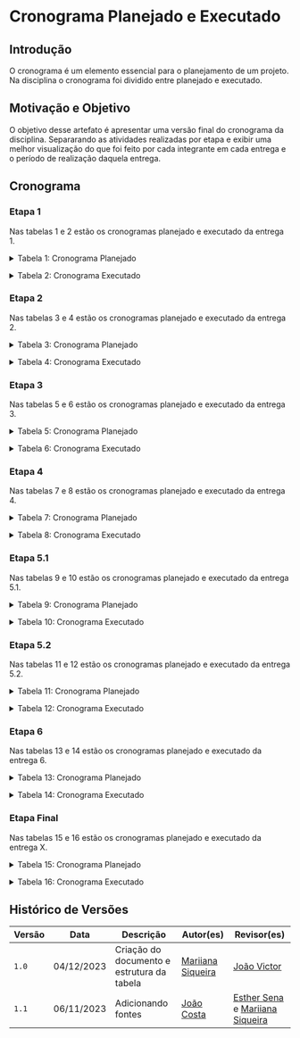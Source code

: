 # Cronograma Planejado e Executado

## Introdução

O cronograma é um elemento essencial para o planejamento de um projeto. Na disciplina o cronograma foi dividido entre planejado e executado.

## Motivação e Objetivo

O objetivo desse artefato é apresentar uma versão final do cronograma da disciplina. Separarando as atividades realizadas por etapa e exibir uma melhor visualização do que foi feito por cada integrante em cada entrega e o período de realização daquela entrega.

## Cronograma

### Etapa 1

Nas tabelas 1 e 2 estão os cronogramas planejado e executado da entrega 1.

<details>
  <summary>Tabela 1: Cronograma Planejado</summary>

  <p>

  | Atividade | Data de Início | Data de Fim | Autores | Revisores |
  | :--: | :--: | :--: | :--: | :--: |
  | Planejamento do projeto  |  06/09  |  13/09  | 18/09 | [Esther Sena](https://github.com/esmsena),[João Victor](https://github.com/jvcostta),[Maria Barbosa](https://github.com/Madu01),[Maria Marques ](https://github.com/EduardaSMarques),[Mariiana Siqueira](https://github.com/Maryyscreuza),[Mateus Orlando](https://github.com/MateusPy) | [Esther Sena](https://github.com/esmsena),[João Victor](https://github.com/jvcostta),[Maria Barbosa](https://github.com/Madu01),[Maria Marques ](https://github.com/EduardaSMarques),[Mariiana Siqueira](https://github.com/Maryyscreuza),[Mateus Orlando](https://github.com/MateusPy) |
  | Heatmap de disponibilidade da equipe | 04/09 |  05/09  |  05/09 | [Esther Sena](https://github.com/esmsena)  | [Esther Sena](https://github.com/esmsena),[João Victor](https://github.com/jvcostta),[Maria Barbosa](https://github.com/Madu01),[Maria Marques ](https://github.com/EduardaSMarques),[Mariiana Siqueira](https://github.com/Maryyscreuza),[Mateus Orlando](https://github.com/MateusPy)  |
  | Aplicativo escolhido  |  13/09  |  17/09  |  18/09  | [Esther Sena](https://github.com/esmsena)  | [João Victor](https://github.com/jvcostta) |
  | Aplicativos analisados |  15/09  |  17/09  |  18/09  | [Maria Barbosa](https://github.com/Madu01) | [Maria Marques ](https://github.com/EduardaSMarques) |
  | Cópia do Termo de Uso | 13/09 |  17/09 |  18/09  | [João Victor](https://github.com/jvcostta) | [Mariiana Siqueira](https://github.com/Maryyscreuza) |
  | Ferramentas do projeto |  13/09  |  17/09  |  18/09  | [Mateus Orlando](https://github.com/MateusPy)  | [Maria Marques ](https://github.com/EduardaSMarques)  |
  | Cronogramas |  06/09  |  16/09 |  18/09  | [Maria Marques ](https://github.com/EduardaSMarques)  | [Esther Sena](https://github.com/esmsena) |
  | Rich Picture | 13/09  | 17/09 | 18/09 |[Mariiana Siqueira](https://github.com/Maryyscreuza) | [Maria Barbosa](https://github.com/Madu01)  |
  | Metodologia |  06/09  | 17/09   |  18/09  | [Maria Barbosa](https://github.com/Madu01) | [Mateus Orlando](https://github.com/MateusPy)   |
  | Gravação da apresentação | 18/09 | 18/09   |  19/09 | [Esther Sena](https://github.com/esmsena),[João Victor](https://github.com/jvcostta),[Maria Barbosa](https://github.com/Madu01),[Maria Marques ](https://github.com/EduardaSMarques),[Mariiana Siqueira](https://github.com/Maryyscreuza),[Mateus Orlando](https://github.com/MateusPy)  | [Esther Sena](https://github.com/esmsena),[João Victor](https://github.com/jvcostta),[Maria Barbosa](https://github.com/Madu01),[Maria Marques ](https://github.com/EduardaSMarques),[Mariiana Siqueira](https://github.com/Maryyscreuza),[Mateus Orlando](https://github.com/MateusPy)  |
  | Correções após o feedback da apresentação |  21/09  |  23/09 |  24/09  | [Esther Sena](https://github.com/esmsena),[João Victor](https://github.com/jvcostta),[Maria Barbosa](https://github.com/Madu01),[Maria Marques ](https://github.com/EduardaSMarques),[Mariiana Siqueira](https://github.com/Maryyscreuza),[Mateus Orlando](https://github.com/MateusPy)  | [Esther Sena](https://github.com/esmsena),[João Victor](https://github.com/jvcostta),[Maria Barbosa](https://github.com/Madu01),[Maria Marques ](https://github.com/EduardaSMarques),[Mariiana Siqueira](https://github.com/Maryyscreuza),[Mateus Orlando](https://github.com/MateusPy)  |


  </p>
  <div style="text-align: center">
    <p>Fonte: COSTA, João. 2023.</p>
  </div>
</details>

<p style="text-align: justify"></p>

<details>
  <summary>Tabela 2: Cronograma Executado</summary>

  <p>

  | Atividade | Data de Início | Data de Fim | Autores | Revisores |
  | :--: | :--: | :--: | :--: | :--: |
  | Planejamento do projeto  |  06/09  |  17/09  | 18/09 | [Esther Sena](https://github.com/esmsena),[João Victor](https://github.com/jvcostta),[Maria Barbosa](https://github.com/Madu01),[Maria Marques ](https://github.com/EduardaSMarques),[Mariiana Siqueira](https://github.com/Maryyscreuza),[Mateus Orlando](https://github.com/MateusPy) | [Esther Sena](https://github.com/esmsena),[João Victor](https://github.com/jvcostta),[Maria Barbosa](https://github.com/Madu01),[Maria Marques ](https://github.com/EduardaSMarques),[Mariiana Siqueira](https://github.com/Maryyscreuza),[Mateus Orlando](https://github.com/MateusPy) |
  | Heatmap de disponibilidade da equipe | 04/09 |  05/09  |  05/09 | [Esther Sena](https://github.com/esmsena)  | [Esther Sena](https://github.com/esmsena),[João Victor](https://github.com/jvcostta),[Maria Barbosa](https://github.com/Madu01),[Maria Marques ](https://github.com/EduardaSMarques),[Mariiana Siqueira](https://github.com/Maryyscreuza),[Mateus Orlando](https://github.com/MateusPy)  |
  | Aplicativo escolhido  |  13/09  |  17/09  |  18/09  | [Esther Sena](https://github.com/esmsena)  | [João Victor](https://github.com/jvcostta) |
  | Aplicativos analisados |  15/09  |  17/09  |  18/09  | [Maria Barbosa](https://github.com/Madu01) | [Maria Marques ](https://github.com/EduardaSMarques) |
  | Cópia do Termo de Uso | 13/09 |  17/09 |  18/09  | [João Victor](https://github.com/jvcostta) | [Mariiana Siqueira](https://github.com/Maryyscreuza) |
  | Ferramentas do projeto |  13/09  |  17/09  |  18/09  | [Mateus Orlando](https://github.com/MateusPy)  | [Maria Marques ](https://github.com/EduardaSMarques)  |
  | Cronogramas |  06/09  |  16/09 |  18/09  | [Maria Marques ](https://github.com/EduardaSMarques)  | [Mateus Orlando](https://github.com/MateusPy) |
  | Rich Picture | 13/09  | 17/09 | 18/09 |[Mariiana Siqueira](https://github.com/Maryyscreuza) | [Maria Barbosa](https://github.com/Madu01)  |
  | Metodologia |  06/09  | 17/09   |  18/09  | [Maria Barbosa](https://github.com/Madu01) | [Mateus Orlando](https://github.com/MateusPy)   |
  | Gravação da apresentação | 18/09 | 18/09   |  19/09 | [Esther Sena](https://github.com/esmsena),[João Victor](https://github.com/jvcostta),[Maria Barbosa](https://github.com/Madu01),[Maria Marques ](https://github.com/EduardaSMarques),[Mariiana Siqueira](https://github.com/Maryyscreuza),[Mateus Orlando](https://github.com/MateusPy)  | [Esther Sena](https://github.com/esmsena),[João Victor](https://github.com/jvcostta),[Maria Barbosa](https://github.com/Madu01),[Maria Marques ](https://github.com/EduardaSMarques),[Mariiana Siqueira](https://github.com/Maryyscreuza),[Mateus Orlando](https://github.com/MateusPy)  |
  | Correções após o feedback da apresentação |  21/09  |  03/10 |  04/11 | [Esther Sena](https://github.com/esmsena),[João Victor](https://github.com/jvcostta),[Maria Barbosa](https://github.com/Madu01),[Maria Marques ](https://github.com/EduardaSMarques),[Mariiana Siqueira](https://github.com/Maryyscreuza),[Mateus Orlando](https://github.com/MateusPy)  | [Esther Sena](https://github.com/esmsena),[João Victor](https://github.com/jvcostta),[Maria Barbosa](https://github.com/Madu01),[Maria Marques ](https://github.com/EduardaSMarques),[Mariiana Siqueira](https://github.com/Maryyscreuza),[Mateus Orlando](https://github.com/MateusPy)  |


  </p>
  <div style="text-align: center">
    <p>Fonte: COSTA, João. 2023.</p>
  </div>
</details>

<p style="text-align: justify"></p>

### Etapa 2

Nas tabelas 3 e 4 estão os cronogramas planejado e executado da entrega 2.

<details>
  <summary>Tabela 3: Cronograma Planejado</summary>

  <p>

  | Atividade | Data de Início | Data de Fim | Autores | Revisores |
  | :--: | :--: | :--: | :--: | :--: |
  | Perfil do Usuário  | 24/09 |  30/09 |  01/10  | [João Victor](https://github.com/jvcostta) e [Mateus Orlando](https://github.com/MateusPy)  | [Maria Marques ](https://github.com/EduardaSMarques) e [Mariiana Siqueira](https://github.com/Maryyscreuza)  |
  | Técnicas de elicitação: Brainstorm |  24/09 |  30/09 |  01/10   | [Esther Sena](https://github.com/esmsena) e [Maria Barbosa](https://github.com/Madu01) | [João Victor](https://github.com/jvcostta) e [Mateus Orlando](https://github.com/MateusPy)   |
  | Técnicas de elicitação: Entrevista  |  24/09 |  30/09 |  01/10   | [Esther Sena](https://github.com/esmsena) e [Maria Barbosa](https://github.com/Madu01) | [João Victor](https://github.com/jvcostta) e [Mateus Orlando](https://github.com/MateusPy)   |
  | Técnicas de elicitação: Introspecção |  24/09 |  30/09 |  01/10   | [Esther Sena](https://github.com/esmsena) e [Maria Barbosa](https://github.com/Madu01) | [João Victor](https://github.com/jvcostta) e [Mateus Orlando](https://github.com/MateusPy)   |
  | Personas |  24/09 |  30/09 |  01/10   | [Esther Sena](https://github.com/esmsena) e [Maria Barbosa](https://github.com/Madu01) | [João Victor](https://github.com/jvcostta) e [Mateus Orlando](https://github.com/MateusPy)   |
  | Técnicas de elicitação: Questionario  |  24/09 |  30/09 |  01/10   | [Esther Sena](https://github.com/esmsena) e [Maria Barbosa](https://github.com/Madu01) | [João Victor](https://github.com/jvcostta) e [Mateus Orlando](https://github.com/MateusPy)   |
  | Técnicas de elicitação: Storytelling |  24/09 |  30/09 |  01/10   | [Esther Sena](https://github.com/esmsena) e [Maria Barbosa](https://github.com/Madu01) | [João Victor](https://github.com/jvcostta) e [Mateus Orlando](https://github.com/MateusPy)   |
  | Técnicas de priorização: $100 | 24/09 |  30/09 |  01/10    | [Maria Marques ](https://github.com/EduardaSMarques) e [Mariiana Siqueira](https://github.com/Maryyscreuza) | [Esther Sena](https://github.com/esmsena) e [Maria Barbosa](https://github.com/Madu01)  |
  | Técnicas de priorização: First Things First| 24/09 |  30/09 |  01/10    | [Maria Marques ](https://github.com/EduardaSMarques) e [Mariiana Siqueira](https://github.com/Maryyscreuza) | [Esther Sena](https://github.com/esmsena) e [Maria Barbosa](https://github.com/Madu01)  |
  | Técnicas de priorização: Three Level Scale| 24/09 |  30/09 |  01/10    | [Maria Marques ](https://github.com/EduardaSMarques) e [Mariiana Siqueira](https://github.com/Maryyscreuza) | [Esther Sena](https://github.com/esmsena) e [Maria Barbosa](https://github.com/Madu01)  |
  | Gravação da apresentação |  02/10  |  02/10  |  03/10  |  [Esther Sena](https://github.com/esmsena),[João Victor](https://github.com/jvcostta),[Maria Barbosa](https://github.com/Madu01),[Maria Marques ](https://github.com/EduardaSMarques),[Mariiana Siqueira](https://github.com/Maryyscreuza),[Mateus Orlando](https://github.com/MateusPy)   |  [Esther Sena](https://github.com/esmsena),[João Victor](https://github.com/jvcostta),[Maria Barbosa](https://github.com/Madu01),[Maria Marques ](https://github.com/EduardaSMarques),[Mariiana Siqueira](https://github.com/Maryyscreuza),[Mateus Orlando](https://github.com/MateusPy) |
  | Correções após o feedback da apresentação |  05/10 |  07/10 |  08/10  | [Esther Sena](https://github.com/esmsena),[João Victor](https://github.com/jvcostta),[Maria Barbosa](https://github.com/Madu01),[Maria Marques ](https://github.com/EduardaSMarques),[Mariiana Siqueira](https://github.com/Maryyscreuza),[Mateus Orlando](https://github.com/MateusPy)  | [Esther Sena](https://github.com/esmsena),[João Victor](https://github.com/jvcostta),[Maria Barbosa](https://github.com/Madu01),[Maria Marques ](https://github.com/EduardaSMarques),[Mariiana Siqueira](https://github.com/Maryyscreuza),[Mateus Orlando](https://github.com/MateusPy)  |

  </p>
  <div style="text-align: center">
    <p>Fonte: COSTA, João. 2023.</p>
  </div>
</details>

<p style="text-align: justify"></p>

<details>
  <summary>Tabela 4: Cronograma Executado</summary>

  <p>

  | Atividade | Data de Início | Data de Fim | Autores | Revisores |
  | :--: | :--: | :--: | :--: | :--: |
  | Perfil do Usuário  | 28/09 |  01/09 |  01/10  | [João Victor](https://github.com/jvcostta) e [Mateus Orlando](https://github.com/MateusPy)  | [Maria Marques ](https://github.com/EduardaSMarques) e [Mariiana Siqueira](https://github.com/Maryyscreuza)  |
  | Persona |  24/09 |  30/09 |  01/10   | [João Victor](https://github.com/jvcostta) e [Mateus Orlando](https://github.com/MateusPy)   | [Maria Marques ](https://github.com/EduardaSMarques) e [Mariiana Siqueira](https://github.com/Maryyscreuza)  |
  | Técnicas de elicitação: Brainstorm |  24/09 |  30/09 |  01/10   | [Esther Sena](https://github.com/esmsena) e [Maria Barbosa](https://github.com/Madu01) | [João Victor](https://github.com/jvcostta) e [Mateus Orlando](https://github.com/MateusPy)   |
  | Técnicas de elicitação: Entrevista  |  02/10 |  03/10 |  03/10   | [Esther Sena](https://github.com/esmsena) e [Maria Barbosa](https://github.com/Madu01) | [João Victor](https://github.com/jvcostta) e [Mateus Orlando](https://github.com/MateusPy)   |
  | Técnicas de elicitação: Introspecção |  26/09 |  03/10 |  03/10   | [Esther Sena](https://github.com/esmsena) e [Maria Barbosa](https://github.com/Madu01) | [João Victor](https://github.com/jvcostta) e [Mateus Orlando](https://github.com/MateusPy)   |
  | Técnicas de elicitação: Questionario  |  25/09 |  03/10 |  03/10   | [Esther Sena](https://github.com/esmsena) e [Maria Barbosa](https://github.com/Madu01) | [João Victor](https://github.com/jvcostta) e [Mateus Orlando](https://github.com/MateusPy)   |
  | Técnicas de elicitação: Storytelling |  26/09 |  30/10 |  01/10   | [Esther Sena](https://github.com/esmsena) e [Maria Barbosa](https://github.com/Madu01) | [João Victor](https://github.com/jvcostta) e [Mateus Orlando](https://github.com/MateusPy)   |
  | Técnicas de priorização: $100 | 03/10 |  03/10|  03/10    | [Maria Marques ](https://github.com/EduardaSMarques) e [Mariiana Siqueira](https://github.com/Maryyscreuza) | [Esther Sena](https://github.com/esmsena) e [Maria Barbosa](https://github.com/Madu01)  |
  | Técnicas de priorização: First Things First| 02/10 |  03/10 |  03/10    | [Maria Marques ](https://github.com/EduardaSMarques) e [Mariiana Siqueira](https://github.com/Maryyscreuza) | [Esther Sena](https://github.com/esmsena) e [Maria Barbosa](https://github.com/Madu01)  |
  | Técnicas de priorização: Three Level Scale| 02/09 |  04/09 |  04/10    | [Maria Marques ](https://github.com/EduardaSMarques) e [Mariiana Siqueira](https://github.com/Maryyscreuza) | [Esther Sena](https://github.com/esmsena) e [Maria Barbosa](https://github.com/Madu01)  |
  | Gravação da apresentação |  04/10  |  04/10  |  04/10  |  [Esther Sena](https://github.com/esmsena),[João Victor](https://github.com/jvcostta),[Maria Barbosa](https://github.com/Madu01),[Maria Marques ](https://github.com/EduardaSMarques),[Mariiana Siqueira](https://github.com/Maryyscreuza),[Mateus Orlando](https://github.com/MateusPy)   |  [Esther Sena](https://github.com/esmsena),[João Victor](https://github.com/jvcostta),[Maria Barbosa](https://github.com/Madu01),[Maria Marques ](https://github.com/EduardaSMarques),[Mariiana Siqueira](https://github.com/Maryyscreuza),[Mateus Orlando](https://github.com/MateusPy) |
  | Correções após o feedback da apresentação |   |   |   | [Esther Sena](https://github.com/esmsena),[João Victor](https://github.com/jvcostta),[Maria Barbosa](https://github.com/Madu01),[Maria Marques ](https://github.com/EduardaSMarques),[Mariiana Siqueira](https://github.com/Maryyscreuza),[Mateus Orlando](https://github.com/MateusPy)  | [Esther Sena](https://github.com/esmsena),[João Victor](https://github.com/jvcostta),[Maria Barbosa](https://github.com/Madu01),[Maria Marques ](https://github.com/EduardaSMarques),[Mariiana Siqueira](https://github.com/Maryyscreuza),[Mateus Orlando](https://github.com/MateusPy)  |


  </p>
  <div style="text-align: center">
    <p>Fonte: COSTA, João. 2023.</p>
  </div>
</details>

<p style="text-align: justify"></p>

### Etapa 3

Nas tabelas 5 e 6 estão os cronogramas planejado e executado da entrega 3.

<details>
  <summary>Tabela 5: Cronograma Planejado</summary>

  <p>

  | Atividade | Data de Início | Data de Fim | Autores | Revisores |
  | :--: | :--: | :--: | :--: | :--: |
  |  Cenários | 08/10   |  21/10  |  22/10  |   [João Victor](https://github.com/jvcostta)  |  [Mateus Orlando](https://github.com/MateusPy)  |
  | Léxico |  08/10  |  21/10   |  22/10   |  [Maria Barbosa](https://github.com/Madu01) e [Maria Marques ](https://github.com/EduardaSMarques)   | [João Victor](https://github.com/jvcostta)  |
  | Casos de uso | 08/10   |  21/10   |  22/10   |  [Mateus Orlando](https://github.com/MateusPy)   | [Esther Sena](https://github.com/esmsena) e [Mariiana Siqueira](https://github.com/Maryyscreuza)  |
  | Especificação suplementar | 08/10   | 21/10    | 22/10    | [Esther Sena](https://github.com/esmsena) e [Mariiana Siqueira](https://github.com/Maryyscreuza) |  [Maria Barbosa](https://github.com/Madu01) e [Maria Marques ](https://github.com/EduardaSMarques)  |
  | Gravação da apresentação |  23/10  |  23/10  |  24/10  |   [Esther Sena](https://github.com/esmsena),[João Victor](https://github.com/jvcostta),[Maria Barbosa](https://github.com/Madu01),[Maria Marques ](https://github.com/EduardaSMarques),[Mariiana Siqueira](https://github.com/Maryyscreuza),[Mateus Orlando](https://github.com/MateusPy)  |  [Esther Sena](https://github.com/esmsena),[João Victor](https://github.com/jvcostta),[Maria Barbosa](https://github.com/Madu01),[Maria Marques ](https://github.com/EduardaSMarques),[Mariiana Siqueira](https://github.com/Maryyscreuza),[Mateus Orlando](https://github.com/MateusPy) |
  | Correções após o feedback da apresentação |  26/10 |  28/10 |  29/10  | [Esther Sena](https://github.com/esmsena),[João Victor](https://github.com/jvcostta),[Maria Barbosa](https://github.com/Madu01),[Maria Marques ](https://github.com/EduardaSMarques),[Mariiana Siqueira](https://github.com/Maryyscreuza),[Mateus Orlando](https://github.com/MateusPy)  | [Esther Sena](https://github.com/esmsena),[João Victor](https://github.com/jvcostta),[Maria Barbosa](https://github.com/Madu01),[Maria Marques ](https://github.com/EduardaSMarques),[Mariiana Siqueira](https://github.com/Maryyscreuza),[Mateus Orlando](https://github.com/MateusPy)  |


  </p>
  <div style="text-align: center">
    <p>Fonte: COSTA, João. 2023.</p>
  </div>
</details>

<p style="text-align: justify"></p>

<details>
  <summary>Tabela 6: Cronograma Executado</summary>

  <p>

  | Atividade | Data de Início | Data de Fim | Autores | Revisores |
  | :--: | :--: | :--: | :--: | :--: |
  |  Cenários | 08/10   |  25/10  |  26/10  |   [João Victor](https://github.com/jvcostta)  |  [Mateus Orlando](https://github.com/MateusPy)  |
  | Léxico |  08/10  |  21/10   |  26/10   |  [Maria Barbosa](https://github.com/Madu01) e [Maria Marques ](https://github.com/EduardaSMarques)   | [João Victor](https://github.com/jvcostta)  |
  | Casos de uso | 08/10   |  25/10   | 26/10  |  [Mateus Orlando](https://github.com/MateusPy)   | [Esther Sena](https://github.com/esmsena) e [Mariiana Siqueira](https://github.com/Maryyscreuza)  |
  | Especificação suplementar | 08/10   | 25/10    | 26/10   | [Esther Sena](https://github.com/esmsena) e [Mariiana Siqueira](https://github.com/Maryyscreuza) |  [Maria Barbosa](https://github.com/Madu01) e [Maria Marques ](https://github.com/EduardaSMarques)  |
  | Gravação da apresentação |  26/10  |  26/10  |  26/10  |   [Esther Sena](https://github.com/esmsena),[João Victor](https://github.com/jvcostta),[Maria Barbosa](https://github.com/Madu01),[Maria Marques ](https://github.com/EduardaSMarques),[Mariiana Siqueira](https://github.com/Maryyscreuza),[Mateus Orlando](https://github.com/MateusPy)  |  [Esther Sena](https://github.com/esmsena),[João Victor](https://github.com/jvcostta),[Maria Barbosa](https://github.com/Madu01),[Maria Marques ](https://github.com/EduardaSMarques),[Mariiana Siqueira](https://github.com/Maryyscreuza),[Mateus Orlando](https://github.com/MateusPy) |
  | Correções após o feedback da apresentação |  01/11 |  03/11 |  04/11  | [Esther Sena](https://github.com/esmsena),[João Victor](https://github.com/jvcostta),[Maria Barbosa](https://github.com/Madu01),[Maria Marques ](https://github.com/EduardaSMarques),[Mariiana Siqueira](https://github.com/Maryyscreuza),[Mateus Orlando](https://github.com/MateusPy)  | [Esther Sena](https://github.com/esmsena),[João Victor](https://github.com/jvcostta),[Maria Barbosa](https://github.com/Madu01),[Maria Marques ](https://github.com/EduardaSMarques),[Mariiana Siqueira](https://github.com/Maryyscreuza),[Mateus Orlando](https://github.com/MateusPy)  |


  </p>
  <div style="text-align: center">
    <p>Fonte: COSTA, João. 2023.</p>
  </div>
</details>

<p style="text-align: justify"></p>

### Etapa 4

Nas tabelas 7 e 8 estão os cronogramas planejado e executado da entrega 4.

<details>
  <summary>Tabela 7: Cronograma Planejado</summary>

  <p>

  | Atividade | Data de Início | Data de Fim | Autores | Revisores |
  | :--: | :--: | :--: | :--: | :--: |
  | Histórias de usuário |  29/10  |  02/11  |  03/11  | [João Victor](https://github.com/jvcostta) e [Mateus Orlando](https://github.com/MateusPy)  | [Esther Sena](https://github.com/esmsena) e [Mariiana Siqueira](https://github.com/Maryyscreuza)  |
  | Backlogs |  29/10  |  02/11  |  03/11  | [Esther Sena](https://github.com/esmsena) e [Mariiana Siqueira](https://github.com/Maryyscreuza)  |  [Maria Barbosa](https://github.com/Madu01) e [Maria Marques ](https://github.com/EduardaSMarques) |
  | NFR Framework  |   29/10  |  02/11  |  03/11   |   [Maria Barbosa](https://github.com/Madu01) e [Maria Marques ](https://github.com/EduardaSMarques)  | [João Victor](https://github.com/jvcostta) e [Mateus Orlando](https://github.com/MateusPy)  |
  | Gravação da apresentação |  04/11  |  04/11  |  05/11  |  [Esther Sena](https://github.com/esmsena),[João Victor](https://github.com/jvcostta),[Maria Barbosa](https://github.com/Madu01),[Maria Marques ](https://github.com/EduardaSMarques),[Mariiana Siqueira](https://github.com/Maryyscreuza),[Mateus Orlando](https://github.com/MateusPy) |  [Esther Sena](https://github.com/esmsena),[João Victor](https://github.com/jvcostta),[Maria Barbosa](https://github.com/Madu01),[Maria Marques ](https://github.com/EduardaSMarques),[Mariiana Siqueira](https://github.com/Maryyscreuza),[Mateus Orlando](https://github.com/MateusPy) |
  | Correções após o feedback da apresentação |  07/11 |  09/11 |  10/11  | [Esther Sena](https://github.com/esmsena),[João Victor](https://github.com/jvcostta),[Maria Barbosa](https://github.com/Madu01),[Maria Marques ](https://github.com/EduardaSMarques),[Mariiana Siqueira](https://github.com/Maryyscreuza),[Mateus Orlando](https://github.com/MateusPy)  | [Esther Sena](https://github.com/esmsena),[João Victor](https://github.com/jvcostta),[Maria Barbosa](https://github.com/Madu01),[Maria Marques ](https://github.com/EduardaSMarques),[Mariiana Siqueira](https://github.com/Maryyscreuza),[Mateus Orlando](https://github.com/MateusPy)  |


  </p>
  <div style="text-align: center">
    <p>Fonte: COSTA, João. 2023.</p>
  </div>
</details>

<p style="text-align: justify"></p>

<details>
  <summary>Tabela 8: Cronograma Executado</summary>

  <p>

  | Atividade | Data de Início | Data de Fim | Autores | Revisores |
  | :--: | :--: | :--: | :--: | :--: |
  | Histórias de usuário |  29/10  |  04/11  |  06/11  | [João Victor](https://github.com/jvcostta) e [Mateus Orlando](https://github.com/MateusPy)  | [Esther Sena](https://github.com/esmsena) e [Mariiana Siqueira](https://github.com/Maryyscreuza)  |
  | Backlogs |  29/10  |  06/11  |  06/11  | [Esther Sena](https://github.com/esmsena) e [Mariiana Siqueira](https://github.com/Maryyscreuza)  |  [Maria Barbosa](https://github.com/Madu01) e [Maria Marques ](https://github.com/EduardaSMarques) |
  | NFR Framework  |   29/10  |  06/11  |  06/11   |   [Maria Barbosa](https://github.com/Madu01) e [Maria Marques ](https://github.com/EduardaSMarques)  | [João Victor](https://github.com/jvcostta) e [Mateus Orlando](https://github.com/MateusPy)  |
  | Gravação da apresentação |  06/11  |  06/11  |  06/11  |  [Esther Sena](https://github.com/esmsena),[João Victor](https://github.com/jvcostta),[Maria Barbosa](https://github.com/Madu01),[Maria Marques ](https://github.com/EduardaSMarques),[Mariiana Siqueira](https://github.com/Maryyscreuza),[Mateus Orlando](https://github.com/MateusPy) |  [Esther Sena](https://github.com/esmsena),[João Victor](https://github.com/jvcostta),[Maria Barbosa](https://github.com/Madu01),[Maria Marques ](https://github.com/EduardaSMarques),[Mariiana Siqueira](https://github.com/Maryyscreuza),[Mateus Orlando](https://github.com/MateusPy) |
  | Correções após o feedback da apresentação |  07/11 |  09/11 |  10/11  | [Esther Sena](https://github.com/esmsena),[João Victor](https://github.com/jvcostta),[Maria Barbosa](https://github.com/Madu01),[Maria Marques ](https://github.com/EduardaSMarques),[Mariiana Siqueira](https://github.com/Maryyscreuza),[Mateus Orlando](https://github.com/MateusPy)  | [Esther Sena](https://github.com/esmsena),[João Victor](https://github.com/jvcostta),[Maria Barbosa](https://github.com/Madu01),[Maria Marques ](https://github.com/EduardaSMarques),[Mariiana Siqueira](https://github.com/Maryyscreuza),[Mateus Orlando](https://github.com/MateusPy)  |


  </p>
  <div style="text-align: center">
    <p>Fonte: COSTA, João. 2023.</p>
  </div>
</details>

<p style="text-align: justify"></p>

### Etapa 5.1

Nas tabelas 9 e 10 estão os cronogramas planejado e executado da entrega 5.1.

<details>
  <summary>Tabela 9: Cronograma Planejado</summary>

  <p>

  | Atividade | Data de Início | Data de Fim | Autores | Revisores |
  | :--: | :--: | :--: | :--: | :--: |
  | Vertificação e Validação - Grupo + 1|  10/11  |   12/11 |  13/11  |   [Esther Sena](https://github.com/esmsena),[João Victor](https://github.com/jvcostta),[Maria Barbosa](https://github.com/Madu01),[Maria Marques ](https://github.com/EduardaSMarques),[Mariiana Siqueira](https://github.com/Maryyscreuza),[Mateus Orlando](https://github.com/MateusPy)  | [Esther Sena](https://github.com/esmsena),[João Victor](https://github.com/jvcostta),[Maria Barbosa](https://github.com/Madu01),[Maria Marques ](https://github.com/EduardaSMarques),[Mariiana Siqueira](https://github.com/Maryyscreuza),[Mateus Orlando](https://github.com/MateusPy)  |
  | Gravação da apresentação |  13/11  |  13/11  |  13/11  |   [Esther Sena](https://github.com/esmsena),[João Victor](https://github.com/jvcostta),[Maria Barbosa](https://github.com/Madu01),[Maria Marques ](https://github.com/EduardaSMarques),[Mariiana Siqueira](https://github.com/Maryyscreuza),[Mateus Orlando](https://github.com/MateusPy)  | [Esther Sena](https://github.com/esmsena),[João Victor](https://github.com/jvcostta),[Maria Barbosa](https://github.com/Madu01),[Maria Marques ](https://github.com/EduardaSMarques),[Mariiana Siqueira](https://github.com/Maryyscreuza),[Mateus Orlando](https://github.com/MateusPy) |
  | Correções após o feedback da apresentação |  14/11 |  16/11 |  17/11  | [Esther Sena](https://github.com/esmsena),[João Victor](https://github.com/jvcostta),[Maria Barbosa](https://github.com/Madu01),[Maria Marques ](https://github.com/EduardaSMarques),[Mariiana Siqueira](https://github.com/Maryyscreuza),[Mateus Orlando](https://github.com/MateusPy)  | [Esther Sena](https://github.com/esmsena),[João Victor](https://github.com/jvcostta),[Maria Barbosa](https://github.com/Madu01),[Maria Marques ](https://github.com/EduardaSMarques),[Mariiana Siqueira](https://github.com/Maryyscreuza),[Mateus Orlando](https://github.com/MateusPy)  |


  </p>
  <div style="text-align: center">
    <p>Fonte: COSTA, João. 2023.</p>
  </div>
</details>

<p style="text-align: justify"></p>

<details>
  <summary>Tabela 10: Cronograma Executado</summary>

  <p>

  | Atividade | Data de Início | Data de Fim | Autores | Revisores |
  | :--: | :--: | :--: | :--: | :--: |
  | Verificação e Validação - Grupo + 1 - Artefatos: Escolha do aplicativo, Brainstorming, Entrevista, Especificação Suplementar |  11/11  |   13/11 |  13/11  |   [Esther Sena](https://github.com/esmsena) |[Mariiana Siqueira](https://github.com/Maryyscreuza), |
  | Verificação e Validação - Grupo + 1 - Artefatos: - Ferramentas, Introspecção, Questionário, Casos de Uso |  11/11  | 13/11 | 13/11 | [João Victor](https://github.com/jvcostta) |[Mateus Orlando](https://github.com/MateusPy) |
  | Verificação e Validação - Grupo + 1 - Artefatos: Apresentações, Perfil do Usuário, Cenários, Histórias de Usuário |  11/11  | 13/11 | 13/11 | [Maria Barbosa](https://github.com/Madu01) | [João Victor](https://github.com/jvcostta) |
  | Verificação e Validação - Grupo + 1 - Artefatos: Cronograma, First Things First, NFR Framework |  11/11  | 13/11 | 13/11 | [Maria Marques ](https://github.com/EduardaSMarques) | [Esther Sena](https://github.com/esmsena) |
  | Verificação e Validação - Grupo + 1 - Artefatos: Rich Picture, Three Level Scale, MoSCoW, Backlog |  11/11  | 13/11 | 13/11 | [Mariiana Siqueira](https://github.com/Maryyscreuza) | [Maria Marques ](https://github.com/EduardaSMarques) |
  | Verificação e Validação - Grupo + 1 - Artefatos: Metodologia, Personas, Léxicos |  11/11  | 13/11 | 13/11 | [Mateus Orlando](https://github.com/MateusPy) | [Maria Barbosa](https://github.com/Madu01) |
  | Gravação da apresentação | 13/11 | 13/11 | 13/11 | [Esther Sena](https://github.com/esmsena),[João Victor](https://github.com/jvcostta),[Maria Barbosa](https://github.com/Madu01),[Maria Marques ](https://github.com/EduardaSMarques),[Mariiana Siqueira](https://github.com/Maryyscreuza),[Mateus Orlando](https://github.com/MateusPy)  | [Esther Sena](https://github.com/esmsena),[João Victor](https://github.com/jvcostta),[Maria Barbosa](https://github.com/Madu01),[Maria Marques ](https://github.com/EduardaSMarques),[Mariiana Siqueira](https://github.com/Maryyscreuza),[Mateus Orlando](https://github.com/MateusPy) |
  | Correções após o feedback da apresentação | 14/11 | 16/11 | 17/11 | [Esther Sena](https://github.com/esmsena),[João Victor](https://github.com/jvcostta),[Maria Barbosa](https://github.com/Madu01),[Maria Marques ](https://github.com/EduardaSMarques),[Mariiana Siqueira](https://github.com/Maryyscreuza),[Mateus Orlando](https://github.com/MateusPy)  | [Esther Sena](https://github.com/esmsena),[João Victor](https://github.com/jvcostta),[Maria Barbosa](https://github.com/Madu01),[Maria Marques ](https://github.com/EduardaSMarques),[Mariiana Siqueira](https://github.com/Maryyscreuza),[Mateus Orlando](https://github.com/MateusPy)  |


  </p>
  <div style="text-align: center">
    <p>Fonte: COSTA, João. 2023.</p>
  </div>
</details>

<p style="text-align: justify"></p>

### Etapa 5.2

Nas tabelas 11 e 12 estão os cronogramas planejado e executado da entrega 5.2.

<details>
  <summary>Tabela 11: Cronograma Planejado</summary>

  <p>

  | Atividade | Data de Início | Data de Fim | Autores | Revisores |
  | :--: | :--: | :--: | :--: | :--: |
  | Vertificação e Validação |  24/11  |  28/11  |  29/11  |   [Esther Sena](https://github.com/esmsena),[João Victor](https://github.com/jvcostta),[Maria Barbosa](https://github.com/Madu01),[Maria Marques ](https://github.com/EduardaSMarques),[Mariiana Siqueira](https://github.com/Maryyscreuza),[Mateus Orlando](https://github.com/MateusPy)  | [Esther Sena](https://github.com/esmsena),[João Victor](https://github.com/jvcostta),[Maria Barbosa](https://github.com/Madu01),[Maria Marques ](https://github.com/EduardaSMarques),[Mariiana Siqueira](https://github.com/Maryyscreuza),[Mateus Orlando](https://github.com/MateusPy)  |
  | Gravação da apresentação |  29/11  |  29/11  |  29/11  |  [Esther Sena](https://github.com/esmsena),[João Victor](https://github.com/jvcostta),[Maria Barbosa](https://github.com/Madu01),[Maria Marques ](https://github.com/EduardaSMarques),[Mariiana Siqueira](https://github.com/Maryyscreuza),[Mateus Orlando](https://github.com/MateusPy)   |  [Esther Sena](https://github.com/esmsena),[João Victor](https://github.com/jvcostta),[Maria Barbosa](https://github.com/Madu01),[Maria Marques ](https://github.com/EduardaSMarques),[Mariiana Siqueira](https://github.com/Maryyscreuza),[Mateus Orlando](https://github.com/MateusPy) |
  | Correções após o feedback da apresentação |  30/11 |  01/12 |  02/12  | [Esther Sena](https://github.com/esmsena),[João Victor](https://github.com/jvcostta),[Maria Barbosa](https://github.com/Madu01),[Maria Marques ](https://github.com/EduardaSMarques),[Mariiana Siqueira](https://github.com/Maryyscreuza),[Mateus Orlando](https://github.com/MateusPy)  | [Esther Sena](https://github.com/esmsena),[João Victor](https://github.com/jvcostta),[Maria Barbosa](https://github.com/Madu01),[Maria Marques ](https://github.com/EduardaSMarques),[Mariiana Siqueira](https://github.com/Maryyscreuza),[Mateus Orlando](https://github.com/MateusPy)  |


  </p>
  <div style="text-align: center">
    <p>Fonte: COSTA, João. 2023.</p>
  </div>
</details>

<p style="text-align: justify"></p>

<details>
  <summary>Tabela 12: Cronograma Executado</summary>

  <p>

  | Atividade | Data de Início | Data de Fim | Autores | Revisores |
  | :--: | :--: | :--: | :--: | :--: |
  | Verificação e Validação - Grupo 4 - Artefatos:$100, First Things First, Three Level Scale, Léxicos e Matriz  | 25/11  | 02/12  | [Esther Sena](https://github.com/esmsena) |[Mariiana Siqueira](https://github.com/Maryyscreuza) |
  | Verificação e Validação - Grupo 4 - Artefatos: Metodologia, Ferramentas, instropecção e casos de uso | 25/11  | 02/12  | [João Victor](https://github.com/jvcostta) |[Mateus Orlando](https://github.com/MateusPy) |
  | Verificação e Validação - Grupo 4 - Artefatos: cronograma,perfil de usuário,personas,backlog e backward-from  | 25/11  | 02/12  | [Maria Barbosa](https://github.com/Madu01) | [João Victor](https://github.com/jvcostta) |
  | Verificação e Validação - Grupo 4 - Artefatos: Escolha do aplicativo,Rich Picture, Especificação Suplementar e forward-from | 25/11  | 02/12  | [Maria Marques ](https://github.com/EduardaSMarques) | [Esther Sena](https://github.com/esmsena) |
  | Verificação e Validação - Grupo 4 - Artefatos: brainstorming,questionário, história de usuário e nfr framework |25/11  | 02/12  | [Mariiana Siqueira](https://github.com/Maryyscreuza) | [Maria Marques ](https://github.com/EduardaSMarques) |
  | Verificação e Validação - Grupo 4 - Artefatos: apresentação, entrevista, storytelling e cenários | 25/11  | 02/12  | [Mateus Orlando](https://github.com/MateusPy) | [Maria Barbosa](https://github.com/Madu01) |
  | Gravação da apresentação |  04/12  | 04/12   |  04/12  |  [Esther Sena](https://github.com/esmsena),[João Victor](https://github.com/jvcostta),[Maria Barbosa](https://github.com/Madu01),[Maria Marques ](https://github.com/EduardaSMarques),[Mariiana Siqueira](https://github.com/Maryyscreuza),[Mateus Orlando](https://github.com/MateusPy)   |  [Esther Sena](https://github.com/esmsena),[João Victor](https://github.com/jvcostta),[Maria Barbosa](https://github.com/Madu01),[Maria Marques ](https://github.com/EduardaSMarques),[Mariiana Siqueira](https://github.com/Maryyscreuza),[Mateus Orlando](https://github.com/MateusPy)|


  </p>
  <div style="text-align: center">
    <p>Fonte: COSTA, João. 2023.</p>
  </div>
</details>

<p style="text-align: justify"></p>

### Etapa 6

Nas tabelas 13 e 14 estão os cronogramas planejado e executado da entrega 6.

<details>
  <summary>Tabela 13: Cronograma Planejado</summary>

  <p>

  | Atividade | Data de Início | Data de Fim | Autores | Revisores |
  | :--: | :--: | :--: | :--: | :--: |
  | Pós-Rastreabilidade - Gerência II: Backward-from| 17/11   |  19/11  |  20/11  |  [Esther Sena](https://github.com/esmsena) e [Mariiana Siqueira](https://github.com/Maryyscreuza)  |[João Victor](https://github.com/jvcostta) e [Mateus Orlando](https://github.com/MateusPy)  |
  | Pós-Rastreabilidade - Gerência II: Forward-from| 17/11   |  19/11  |  20/11  | [João Victor](https://github.com/jvcostta) e [Mateus Orlando](https://github.com/MateusPy) | [Maria Barbosa](https://github.com/Madu01)e [Maria Marques ](https://github.com/EduardaSMarques) |
  | Pós-Rastreabilidade - Gerência II: Matriz Geral| 17/11   |  19/11  |  20/11  | [Maria Barbosa](https://github.com/Madu01)e [Maria Marques ](https://github.com/EduardaSMarques) | [Esther Sena](https://github.com/esmsena) e [Mariiana Siqueira](https://github.com/Maryyscreuza) |
  | Gravação da apresentação |  20/11  |  20/11  |  20/11  |   [Esther Sena](https://github.com/esmsena),[João Victor](https://github.com/jvcostta),[Maria Barbosa](https://github.com/Madu01),[Maria Marques ](https://github.com/EduardaSMarques),[Mariiana Siqueira](https://github.com/Maryyscreuza),[Mateus Orlando](https://github.com/MateusPy)  | [Esther Sena](https://github.com/esmsena),[João Victor](https://github.com/jvcostta),[Maria Barbosa](https://github.com/Madu01),[Maria Marques ](https://github.com/EduardaSMarques),[Mariiana Siqueira](https://github.com/Maryyscreuza),[Mateus Orlando](https://github.com/MateusPy)  |
  | Correções após o feedback da apresentação |  21/11 |  23/11 |  24/11  | [Esther Sena](https://github.com/esmsena),[João Victor](https://github.com/jvcostta),[Maria Barbosa](https://github.com/Madu01),[Maria Marques ](https://github.com/EduardaSMarques),[Mariiana Siqueira](https://github.com/Maryyscreuza),[Mateus Orlando](https://github.com/MateusPy)  | [Esther Sena](https://github.com/esmsena),[João Victor](https://github.com/jvcostta),[Maria Barbosa](https://github.com/Madu01),[Maria Marques ](https://github.com/EduardaSMarques),[Mariiana Siqueira](https://github.com/Maryyscreuza),[Mateus Orlando](https://github.com/MateusPy)  |


  </p>
  <div style="text-align: center">
    <p>Fonte: COSTA, João. 2023.</p>
  </div>
</details>

<p style="text-align: justify"></p>

<details>
  <summary>Tabela 14: Cronograma Executado</summary>

  <p>

  | Atividade | Data de Início | Data de Fim | Autores | Revisores |
  | :--: | :--: | :--: | :--: | :--: |
  | Pós-Rastreabilidade - Gerência II: Backward-from | 17/11 |  19/11  |  20/11  |  [Esther Sena](https://github.com/esmsena) e [Mariiana Siqueira](https://github.com/Maryyscreuza)  |[João Victor](https://github.com/jvcostta) e [Mateus Orlando](https://github.com/MateusPy)  |
  | Pós-Rastreabilidade - Gerência II: Forward-from | 17/11 |  19/11  |  20/11  | [João Victor](https://github.com/jvcostta) e [Mateus Orlando](https://github.com/MateusPy) | [Maria Barbosa](https://github.com/Madu01)e [Maria Marques ](https://github.com/EduardaSMarques) |
  | Pós-Rastreabilidade - Gerência II: Matriz Geral | 19/11 |  20/11  |  20/11  | [Maria Barbosa](https://github.com/Madu01)e [Maria Marques ](https://github.com/EduardaSMarques) | [Esther Sena](https://github.com/esmsena) e [Mariiana Siqueira](https://github.com/Maryyscreuza) |
  | Gravação da apresentação | 20/11 | 20/11 | 20/11 | [Esther Sena](https://github.com/esmsena),[João Victor](https://github.com/jvcostta),[Maria Barbosa](https://github.com/Madu01),[Maria Marques ](https://github.com/EduardaSMarques),[Mariiana Siqueira](https://github.com/Maryyscreuza),[Mateus Orlando](https://github.com/MateusPy)  | [Esther Sena](https://github.com/esmsena),[João Victor](https://github.com/jvcostta),[Maria Barbosa](https://github.com/Madu01),[Maria Marques ](https://github.com/EduardaSMarques),[Mariiana Siqueira](https://github.com/Maryyscreuza),[Mateus Orlando](https://github.com/MateusPy)  |
  | Correções após o feedback da apresentação |  21/11 |  23/11 | 24/11 | [Esther Sena](https://github.com/esmsena),[João Victor](https://github.com/jvcostta),[Maria Barbosa](https://github.com/Madu01),[Maria Marques ](https://github.com/EduardaSMarques),[Mariiana Siqueira](https://github.com/Maryyscreuza),[Mateus Orlando](https://github.com/MateusPy)  | [Esther Sena](https://github.com/esmsena),[João Victor](https://github.com/jvcostta),[Maria Barbosa](https://github.com/Madu01),[Maria Marques ](https://github.com/EduardaSMarques),[Mariiana Siqueira](https://github.com/Maryyscreuza),[Mateus Orlando](https://github.com/MateusPy)  |


  </p>
  <div style="text-align: center">
    <p>Fonte: COSTA, João. 2023.</p>
  </div>
</details>
<p style="text-align: justify"></p>

### Etapa Final

Nas tabelas 15 e 16 estão os cronogramas planejado e executado da entrega X.

<details>
  <summary>Tabela 15: Cronograma Planejado</summary>

  <p>

  | Atividade | Data de Início | Data de Fim | Autores | Revisores |
  | :--: | :--: | :--: | :--: | :--: |
  | Entrega do projeto final |  02/12  |  05/12  |  04/12  |  [Esther Sena](https://github.com/esmsena),[João Victor](https://github.com/jvcostta),[Maria Barbosa](https://github.com/Madu01),[Maria Marques ](https://github.com/EduardaSMarques),[Mariiana Siqueira](https://github.com/Maryyscreuza),[Mateus Orlando](https://github.com/MateusPy)   |  [Esther Sena](https://github.com/esmsena),[João Victor](https://github.com/jvcostta),[Maria Barbosa](https://github.com/Madu01),[Maria Marques ](https://github.com/EduardaSMarques),[Mariiana Siqueira](https://github.com/Maryyscreuza),[Mateus Orlando](https://github.com/MateusPy) |
  | Gravação da apresentação |  06/12  |  64/12  |  06  /12  |   [Esther Sena](https://github.com/esmsena),[João Victor](https://github.com/jvcostta),[Maria Barbosa](https://github.com/Madu01),[Maria Marques ](https://github.com/EduardaSMarques),[Mariiana Siqueira](https://github.com/Maryyscreuza),[Mateus Orlando](https://github.com/MateusPy)  |  [Esther Sena](https://github.com/esmsena),[João Victor](https://github.com/jvcostta),[Maria Barbosa](https://github.com/Madu01),[Maria Marques ](https://github.com/EduardaSMarques),[Mariiana Siqueira](https://github.com/Maryyscreuza),[Mateus Orlando](https://github.com/MateusPy) |

  </p>
  <div style="text-align: center">
    <p>Fonte: COSTA, João. 2023.</p>
  </div>
</details>

<p style="text-align: justify"></p>

<details>
  <summary>Tabela 16: Cronograma Executado</summary>

  <p>

  | Atividade | Data de Início | Data de Fim | Autores | Revisores |
  | :--: | :--: | :--: | :--: | :--: |
  |  Verificação e validação |  05/12  |  06/12  | [Mariiana Siqueira](https://github.com/Maryyscreuza)|
  | App selecionado e ferramentas utilizadas |  05/12  |  06/12  | [Esther Sena](https://github.com/esmsena) |
  | Cronograma planejado e cronograma executado |  05/12  |  06/12  | [João Victor](https://github.com/jvcostta) |
  | Artefatos criados e execução do projeto |  05/12  |  06/12  |  [Maria Barbosa](https://github.com/Madu01),[Maria Marques ](https://github.com/EduardaSMarques) |
  | Atas e apresentações |  05/12  |  06/12  | [Mateus Orlando](https://github.com/MateusPy) |
  

  </p>
  <div style="text-align: center">
    <p>Fonte: COSTA, João. 2023.</p>
  </div>
</details>

<p style="text-align: justify"></p>

## Histórico de Versões

| Versão |  Data  |   Descrição   |   Autor(es)   |   Revisor(es)  |
| ------ | ------ | ------------- | ------------- | -------------- |
| `1.0`  | 04/12/2023  | Criação do documento e estrutura da tabela | [Mariiana Siqueira](https://github.com/Maryyscreuza)  | [João Victor](https://github.com/jvcostta) |
| `1.1`    | 06/11/2023 | Adicionando fontes | [João Costa](https://github.com/jvcostta) | [Esther Sena](https://github.com/esmsena) e [Mariiana Siqueira](https://github.com/Maryyscreuza)|